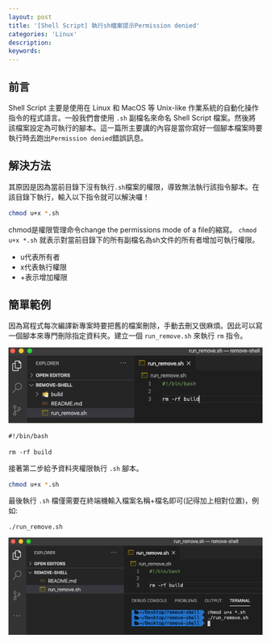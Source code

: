 ```yaml
---
layout: post
title: '[Shell Script] 執行sh檔案提示Permission denied'
categories: 'Linux'
description: 
keywords:
---
```


## 前言
Shell Script 主要是使用在 Linux 和 MacOS 等 Unix-like 作業系統的自動化操作指令的程式語言。一般我們會使用 `.sh` 副檔名來命名 Shell Script 檔案。然後將該檔案設定為可執行的腳本。這一篇所主要講的內容是當你寫好一個腳本檔案時要執行時去跑出`Permission denied`錯誤訊息。

## 解決方法
其原因是因為當前目錄下沒有執行`.sh`檔案的權限，導致無法執行該指令腳本。在該目錄下執行，輸入以下指令就可以解決囉！


```sh
chmod u+x *.sh
```

chmod是權限管理命令change the permissions mode of a file的縮寫。 `chmod u+x *.sh` 就表示對當前目錄下的所有副檔名為sh文件的所有者增加可執行權限。

- u代表所有者
- x代表執行權限
- +表示增加權限

## 簡單範例
因為寫程式每次編譯新專案時要把舊的檔案刪除，手動去刪又很麻煩。因此可以寫一個腳本來專門刪除指定資料夾。建立一個 `run_remove.sh` 來執行 `rm` 指令。

![](/images/posts/linux/2020/img1090721-01.png)

```
#!/bin/bash

rm -rf build
```

接著第二步給予資料夾權限執行 `.sh` 腳本。

```sh
chmod u+x *.sh
```

最後執行 `.sh` 檔僅需要在終端機輸入檔案名稱+檔名即可(記得加上相對位置)，例如:

```
./run_remove.sh      
```

![](/images/posts/linux/2020/img1090721-02.png)